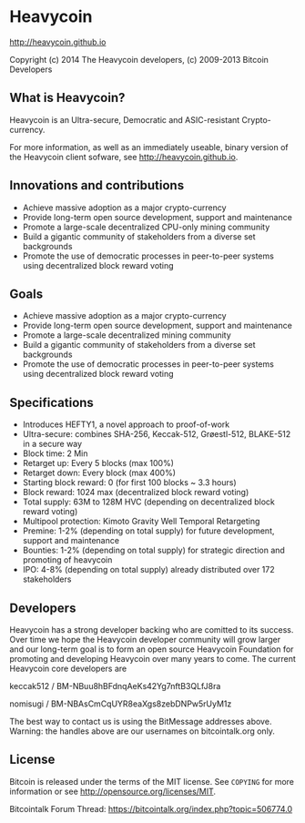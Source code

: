 Heavycoin
================================

http://heavycoin.github.io

Copyright (c) 2014 The Heavycoin developers,
(c) 2009-2013 Bitcoin Developers

What is Heavycoin?
----------------

Heavycoin is an Ultra-secure, Democratic and ASIC-resistant Crypto-currency.

For more information, as well as an immediately useable, binary version of
the Heavycoin client sofware, see http://heavycoin.github.io.

Innovations and contributions
-------

* Achieve massive adoption as a major crypto-currency
* Provide long-term open source development, support and maintenance
* Promote a large-scale decentralized CPU-only mining community
* Build a gigantic community of stakeholders from a diverse set backgrounds
* Promote the use of democratic processes in peer-to-peer systems using decentralized block reward voting

Goals
-------------------

* Achieve massive adoption as a major crypto-currency
* Provide long-term open source development, support and maintenance
* Promote a large-scale decentralized mining community
* Build a gigantic community of stakeholders from a diverse set backgrounds
* Promote the use of democratic processes in peer-to-peer systems using decentralized block reward voting

Specifications
-------

* Introduces HEFTY1, a novel approach to proof-of-work
* Ultra-secure: combines SHA-256, Keccak-512, Grøestl-512, BLAKE-512 in a secure way
* Block time: 2 Min
* Retarget up: Every 5 blocks (max 100%)
* Retarget down: Every block (max 400%)
* Starting block reward: 0 (for first 100 blocks ~ 3.3 hours)
* Block reward: 1024 max (decentralized block reward voting)
* Total supply: 63M to 128M HVC (depending on decentralized block reward voting)
* Multipool protection: Kimoto Gravity Well Temporal Retargeting
* Premine: 1-2% (depending on total supply) for future development, support and maintenance
* Bounties: 1-2% (depending on total supply) for strategic direction and promoting of heavycoin
* IPO: 4-8% (depending on total supply) already distributed over 172 stakeholders

Developers
-------
Heavycoin has a strong developer backing who are comitted to its success. Over time we hope the Heavycoin developer community will grow larger and our long-term goal is to form an open source Heavycoin Foundation for promoting and developing Heavycoin over many years to come.  The current Heavycoin core developers are

keccak512 / BM-NBuu8hBFdnqAeKs42Yg7nftB3QLfJ8ra

nomisugi / BM-NBAsCmCqUYR8eaXgs8zebDNPw5rUyM1z

The best way to contact us is using the BitMessage addresses above. 
Warning: the handles above are our usernames on bitcointalk.org only.

License
-------

Bitcoin is released under the terms of the MIT license. See `COPYING` for more
information or see http://opensource.org/licenses/MIT.

Bitcointalk Forum Thread: https://bitcointalk.org/index.php?topic=506774.0
